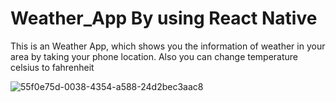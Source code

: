# Weather_App By using React Native 

This is an Weather App, which shows you the information of weather in your area by taking your phone location.
Also you can change temperature celsius to fahrenheit 

![55f0e75d-0038-4354-a588-24d2bec3aac8](https://user-images.githubusercontent.com/38415992/93722864-f38ac400-fbed-11ea-9cfb-4739f50b587a.png)
